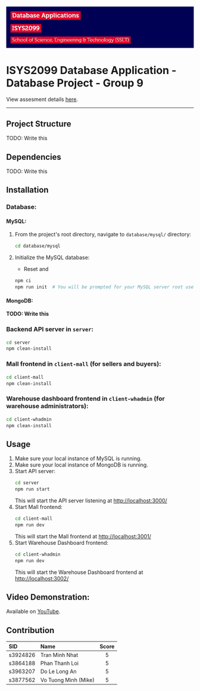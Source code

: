 ![header image](assets/header.jpg)

# ISYS2099 Database Application - Database Project - Group 9

View assesment details [here](assets/Project_ISYS2099.pdf).

---

## Project Structure

TODO: Write this


## Dependencies

TODO: Write this


## Installation

### Database:

#### MySQL:

1. From the project's root directory, navigate to `database/mysql/` directory:
   ```bash
   cd database/mysql
   ```
2. Initialize the MySQL database:

   - Reset and 
   ```bash
   npm ci
   npm run init  # You will be prompted for your MySQL server root username and password
   ```

#### MongoDB:

**TODO: Write this**


### Backend API server in `server`:

```bash
cd server
npm clean-install
 ```

### Mall frontend in `client-mall` (for sellers and buyers):

```bash
cd client-mall
npm clean-install
```

### Warehouse dashboard frontend in `client-whadmin` (for warehouse administrators):

```bash
cd client-whadmin
npm clean-install
 ```


## Usage

1. Make sure your local instance of MySQL is running.
2. Make sure your local instance of MongoDB is running.
3. Start API server:
   ```bash
   cd server
   npm run start
   ```
   This will start the API server listening at [http://localhost:3000/](http://localhost:3000/)
4. Start Mall frontend:
   ```bash
   cd client-mall
   npm run dev
   ```
   This will start the Mall frontend at [http://localhost:3001/](http://localhost:3001/)
5. Start Warehouse Dashboard frontend:
   ```bash
   cd client-whadmin
   npm run dev
   ```
   This will start the Warehouse Dashboard frontend at [http://localhost:3002/](http://localhost:3002/)


## Video Demonstration:

Available on [YouTube](upload_and_insert_link_here).


## Contribution

| SID      | Name                 | Score |
|:---------|:---------------------|:-----:|
| s3924826 | Tran Minh Nhat       |   5   |
| s3864188 | Phan Thanh Loi       |   5   |
| s3963207 | Do Le Long An        |   5   |
| s3877562 | Vo Tuong Minh (Mike) |   5   |
